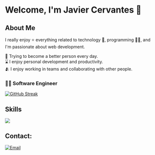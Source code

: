 
# Welcome, I'm Javier Cervantes 👋

## About Me

I really enjoy ⭐ everything related to technology 🤖, programming 👨‍💻, and I'm passionate about web development.

🌿 Trying to become a better person every day.
</br>
⌛ I enjoy personal development and productivity.
</br>
🫂 I enjoy working in teams and collaborating with other people.
</br>

### 👨‍💻 Software Engineer

[![GitHub Streak](https://streak-stats.demolab.com?user=javierDev03&theme=highcontrast&border_radius=7&hide_border=true&exclude_days=Sun%2CSat&card_width=467)](#)

<!-- 🐍 Snake animation -->
<!-- 
<img src="https://raw.githubusercontent.com/javierDev03/javierDev03/output/snake.svg" alt="Snake animation" />
-->

<!-- 🏆 GitHub Trophies -->
<!-- 
#### GitHub Trophies
[![Github Trophies](https://github-profile-trophy.vercel.app/?username=javierDev03&theme=monokai&no-frame=true&no-bg=true&margin-w=4)](#)
-->


<h2>Skills</h2>
<p align="left">
  <a href="https://skillicons.dev">
    <img src="https://skillicons.dev/icons?i=react,vue,docker,laravel,tailwind,java,spring,mysql" />
  </a>
</p>

## Contact:

[![Email](https://img.shields.io/badge/javicervel250@gmail.com-email-D14836?style=for-the-badge&logo=gmail&logoColor=white&labelColor=101010)](mailto:javicervel250@gmail.com)



